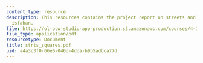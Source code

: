 ```yaml
---
content_type: resource
description: This resources contains the project report on streets and squares in
  isfahan.
file: https://ol-ocw-studio-app-production.s3.amazonaws.com/courses/4-175-case-studies-in-city-form-fall-2005/a4a3c3f066e6046d4ddab9b5adbca77d_strts_squares.pdf
file_type: application/pdf
resourcetype: Document
title: strts_squares.pdf
uid: a4a3c3f0-66e6-046d-4dda-b9b5adbca77d
---
```

